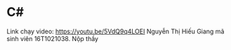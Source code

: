 # C# 
Link chạy video: https://youtu.be/5VdQ9q4LOEI
Nguyễn Thị Hiếu Giang mã sinh viên 16T1021038. Nộp thầy

